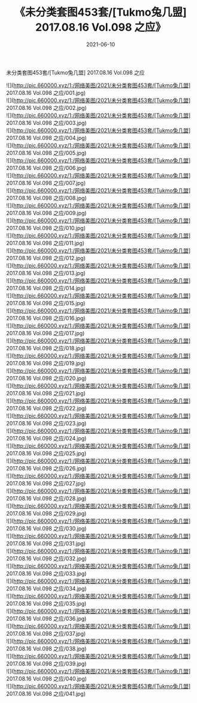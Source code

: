 ﻿---
layout: post
title:  《未分类套图453套/[Tukmo兔几盟] 2017.08.16 Vol.098 之应》
date:   2021-06-10
img: http://pic.660000.xyz/1:/网络美图/2021/未分类套图453套/[Tukmo兔几盟] 2017.08.16 Vol.098 之应/000.jpg
categories: [美女, 清纯, 唯美]
---

未分类套图453套/[Tukmo兔几盟] 2017.08.16 Vol.098 之应

 ![](http://pic.660000.xyz/1:/网络美图/2021/未分类套图453套/[Tukmo兔几盟] 2017.08.16 Vol.098 之应/001.jpg) <br>![](http://pic.660000.xyz/1:/网络美图/2021/未分类套图453套/[Tukmo兔几盟] 2017.08.16 Vol.098 之应/002.jpg) <br>![](http://pic.660000.xyz/1:/网络美图/2021/未分类套图453套/[Tukmo兔几盟] 2017.08.16 Vol.098 之应/003.jpg) <br>![](http://pic.660000.xyz/1:/网络美图/2021/未分类套图453套/[Tukmo兔几盟] 2017.08.16 Vol.098 之应/004.jpg) <br>![](http://pic.660000.xyz/1:/网络美图/2021/未分类套图453套/[Tukmo兔几盟] 2017.08.16 Vol.098 之应/005.jpg) <br>![](http://pic.660000.xyz/1:/网络美图/2021/未分类套图453套/[Tukmo兔几盟] 2017.08.16 Vol.098 之应/006.jpg) <br>![](http://pic.660000.xyz/1:/网络美图/2021/未分类套图453套/[Tukmo兔几盟] 2017.08.16 Vol.098 之应/007.jpg) <br>![](http://pic.660000.xyz/1:/网络美图/2021/未分类套图453套/[Tukmo兔几盟] 2017.08.16 Vol.098 之应/008.jpg) <br>![](http://pic.660000.xyz/1:/网络美图/2021/未分类套图453套/[Tukmo兔几盟] 2017.08.16 Vol.098 之应/009.jpg) <br>![](http://pic.660000.xyz/1:/网络美图/2021/未分类套图453套/[Tukmo兔几盟] 2017.08.16 Vol.098 之应/010.jpg) <br>![](http://pic.660000.xyz/1:/网络美图/2021/未分类套图453套/[Tukmo兔几盟] 2017.08.16 Vol.098 之应/011.jpg) <br>![](http://pic.660000.xyz/1:/网络美图/2021/未分类套图453套/[Tukmo兔几盟] 2017.08.16 Vol.098 之应/012.jpg) <br>![](http://pic.660000.xyz/1:/网络美图/2021/未分类套图453套/[Tukmo兔几盟] 2017.08.16 Vol.098 之应/013.jpg) <br>![](http://pic.660000.xyz/1:/网络美图/2021/未分类套图453套/[Tukmo兔几盟] 2017.08.16 Vol.098 之应/014.jpg) <br>![](http://pic.660000.xyz/1:/网络美图/2021/未分类套图453套/[Tukmo兔几盟] 2017.08.16 Vol.098 之应/015.jpg) <br>![](http://pic.660000.xyz/1:/网络美图/2021/未分类套图453套/[Tukmo兔几盟] 2017.08.16 Vol.098 之应/016.jpg) <br>![](http://pic.660000.xyz/1:/网络美图/2021/未分类套图453套/[Tukmo兔几盟] 2017.08.16 Vol.098 之应/017.jpg) <br>![](http://pic.660000.xyz/1:/网络美图/2021/未分类套图453套/[Tukmo兔几盟] 2017.08.16 Vol.098 之应/018.jpg) <br>![](http://pic.660000.xyz/1:/网络美图/2021/未分类套图453套/[Tukmo兔几盟] 2017.08.16 Vol.098 之应/019.jpg) <br>![](http://pic.660000.xyz/1:/网络美图/2021/未分类套图453套/[Tukmo兔几盟] 2017.08.16 Vol.098 之应/020.jpg) <br>![](http://pic.660000.xyz/1:/网络美图/2021/未分类套图453套/[Tukmo兔几盟] 2017.08.16 Vol.098 之应/021.jpg) <br>![](http://pic.660000.xyz/1:/网络美图/2021/未分类套图453套/[Tukmo兔几盟] 2017.08.16 Vol.098 之应/022.jpg) <br>![](http://pic.660000.xyz/1:/网络美图/2021/未分类套图453套/[Tukmo兔几盟] 2017.08.16 Vol.098 之应/023.jpg) <br>![](http://pic.660000.xyz/1:/网络美图/2021/未分类套图453套/[Tukmo兔几盟] 2017.08.16 Vol.098 之应/024.jpg) <br>![](http://pic.660000.xyz/1:/网络美图/2021/未分类套图453套/[Tukmo兔几盟] 2017.08.16 Vol.098 之应/025.jpg) <br>![](http://pic.660000.xyz/1:/网络美图/2021/未分类套图453套/[Tukmo兔几盟] 2017.08.16 Vol.098 之应/026.jpg) <br>![](http://pic.660000.xyz/1:/网络美图/2021/未分类套图453套/[Tukmo兔几盟] 2017.08.16 Vol.098 之应/027.jpg) <br>![](http://pic.660000.xyz/1:/网络美图/2021/未分类套图453套/[Tukmo兔几盟] 2017.08.16 Vol.098 之应/028.jpg) <br>![](http://pic.660000.xyz/1:/网络美图/2021/未分类套图453套/[Tukmo兔几盟] 2017.08.16 Vol.098 之应/029.jpg) <br>![](http://pic.660000.xyz/1:/网络美图/2021/未分类套图453套/[Tukmo兔几盟] 2017.08.16 Vol.098 之应/030.jpg) <br>![](http://pic.660000.xyz/1:/网络美图/2021/未分类套图453套/[Tukmo兔几盟] 2017.08.16 Vol.098 之应/031.jpg) <br>![](http://pic.660000.xyz/1:/网络美图/2021/未分类套图453套/[Tukmo兔几盟] 2017.08.16 Vol.098 之应/032.jpg) <br>![](http://pic.660000.xyz/1:/网络美图/2021/未分类套图453套/[Tukmo兔几盟] 2017.08.16 Vol.098 之应/033.jpg) <br>![](http://pic.660000.xyz/1:/网络美图/2021/未分类套图453套/[Tukmo兔几盟] 2017.08.16 Vol.098 之应/034.jpg) <br>![](http://pic.660000.xyz/1:/网络美图/2021/未分类套图453套/[Tukmo兔几盟] 2017.08.16 Vol.098 之应/035.jpg) <br>![](http://pic.660000.xyz/1:/网络美图/2021/未分类套图453套/[Tukmo兔几盟] 2017.08.16 Vol.098 之应/036.jpg) <br>![](http://pic.660000.xyz/1:/网络美图/2021/未分类套图453套/[Tukmo兔几盟] 2017.08.16 Vol.098 之应/037.jpg) <br>![](http://pic.660000.xyz/1:/网络美图/2021/未分类套图453套/[Tukmo兔几盟] 2017.08.16 Vol.098 之应/038.jpg) <br>![](http://pic.660000.xyz/1:/网络美图/2021/未分类套图453套/[Tukmo兔几盟] 2017.08.16 Vol.098 之应/039.jpg) <br>![](http://pic.660000.xyz/1:/网络美图/2021/未分类套图453套/[Tukmo兔几盟] 2017.08.16 Vol.098 之应/040.jpg) <br>![](http://pic.660000.xyz/1:/网络美图/2021/未分类套图453套/[Tukmo兔几盟] 2017.08.16 Vol.098 之应/041.jpg) <br>
